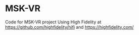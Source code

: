 # MSK-VR
Code for MSK-VR project
Using High Fidelity at https://github.com/highfidelity/hifi and https://highfidelity.com/

